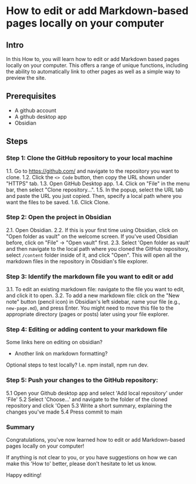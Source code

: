 # How to edit or add Markdown-based pages locally on your computer

## Intro

In this How to, you will learn how to edit or add Markdown based pages locally on your computer. This offers a range of unique functions, including the ability to automatically link to other pages as well as a simple way to preview the site.

## Prerequisites

- A github account
- A github desktop app
- Obsidian

## Steps

### Step 1: Clone the GitHub repository to your local machine

1.1. Go to https://github.com/ and navigate to the repository you want to clone.
1.2. Click the `<> Code` button, then copy the URL shown under "HTTPS" tab.
1.3. Open GitHub Desktop app.
1.4. Click on "File" in the menu bar, then select "Clone repository...".
1.5. In the popup, select the URL tab and paste the URL you just copied. Then, specify a local path where you want the files to be saved.
1.6. Click Clone.

### Step 2: Open the project in Obsidian

2.1. Open Obsidian.
2.2. If this is your first time using Obsidian, click on "Open folder as vault" on the welcome screen. If you've used Obsidian before, click on "File" -> "Open vault" first.
2.3. Select 'Open folder as vault' and then navigate to the local path where you cloned the GitHub repository, select `/content` folder inside of it, and click "Open". This will open all the markdown files in the repository in Obsidian's file explorer.

### Step 3: Identify the markdown file you want to edit or add

3.1. To edit an existing markdown file: navigate to the file you want to edit, and click it to open.
3.2. To add a new markdown file: click on the "New note" button (pencil icon) in Obsidian's left sidebar, name your file (e.g., `new-page.md`), and press Enter. You might need to move this file to the appropriate directory (pages or posts) later using your file explorer.

### Step 4: Editing or adding content to your markdown file

Some links here on editing on obsidian?

- Another link on markdown formatting?

Optional steps to test locally? I.e. npm install, npm run dev.

### Step 5: Push your changes to the GitHub repository:

5.1 Open your Github desktop app and select 'Add local repository' under 'File'
5.2 Select 'Choose...' and navigate to the folder of the cloned repository and click 'Open
5.3 Write a short summary, explaining the changes you've made
5.4 Press commit to main

### Summary

Congratulations, you've now learned how to edit or add Markdown-based pages locally on your computer!

If anything is not clear to you, or you have suggestions on how we can make this 'How to' better, please don't hesitate to let us know.

Happy editing!
